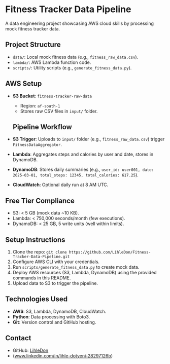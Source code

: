 # Fitness Tracker Data Pipeline

A data engineering project showcasing AWS cloud skills by processing mock fitness tracker data.

## Project Structure
- `data/`: Local mock fitness data (e.g., `fitness_raw_data.csv`).
- `lambda/`: AWS Lambda function code.
- `scripts/`: Utility scripts (e.g., `generate_fitness_data.py`).

## AWS Setup
- **S3 Bucket**: `fitness-tracker-raw-data`
  - Region: `af-south-1`
  - Stores raw CSV files in `input/` folder.

  ## Pipeline Workflow
- **S3 Trigger**: Uploads to `input/` folder (e.g., `fitness_raw_data.csv`) trigger `FitnessDataAggregator`.
- **Lambda**: Aggregates steps and calories by user and date, stores in DynamoDB.
- **DynamoDB**: Stores daily summaries (e.g., `user_id: user001, date: 2025-03-01, total_steps: 12345, total_calories: 617.25`).
- **CloudWatch**: Optional daily run at 8 AM UTC.

## Free Tier Compliance
- S3: < 5 GB (mock data ~10 KB).
- Lambda: < 750,000 seconds/month (few executions).
- DynamoDB: < 25 GB, 5 write units (well within limits).

## Setup Instructions
1. Clone the repo: `git clone https://github.com/LihleDon/Fitness-Tracker-Data-Pipeline.git`
2. Configure AWS CLI with your credentials.
3. Run `scripts/generate_fitness_data.py` to create mock data.
4. Deploy AWS resources (S3, Lambda, DynamoDB) using the provided commands in this README.
5. Upload data to S3 to trigger the pipeline.

## Technologies Used
- **AWS**: S3, Lambda, DynamoDB, CloudWatch.
- **Python**: Data processing with Boto3.
- **Git**: Version control and GitHub hosting.

## Contact
- GitHub: [LihleDon](https://github.com/LihleDon)
- (www.linkedin.com/in/lihle-dotyeni-28297126b)